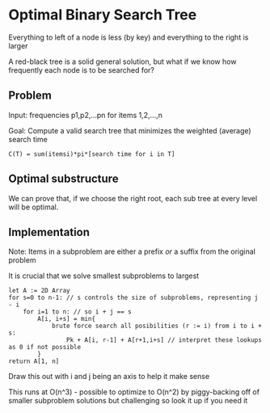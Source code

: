 # Optimal Binary Search Tree

Everything to left of a node is less (by key) and everything to the right is larger

A red-black tree is a solid general solution, but what if we know how frequently each node is to be searched for?

## Problem

Input: frequencies p1,p2,...pn for items 1,2,...,n

Goal: Compute a valid search tree that minimizes the weighted (average) search time

`C(T) = sum(itemsi)*pi*[search time for i in T]`

## Optimal substructure

We can prove that, if we choose the right root, each sub tree at every level will be optimal.

## Implementation

Note: Items in a subproblem are either a prefix *or* a suffix from the original problem

It is crucial that we solve smallest subproblems to largest

```psyudo
let A := 2D Array
for s=0 to n-1: // s controls the size of subproblems, representing j - i
    for i=1 to n: // so i + j == s
        A[i, i+s] = min{
            brute force search all posibilities (r := i) from i to i + s:
                Pk + A[i, r-1] + A[r+1,i+s] // interpret these lookups as 0 if not possible
        }
return A[1, n]
```

Draw this out with i and j being an axis to help it make sense

This runs at O(n^3) - possible to optimize to O(n^2) by piggy-backing off of smaller subproblem solutions but challenging so look it up if you need it
